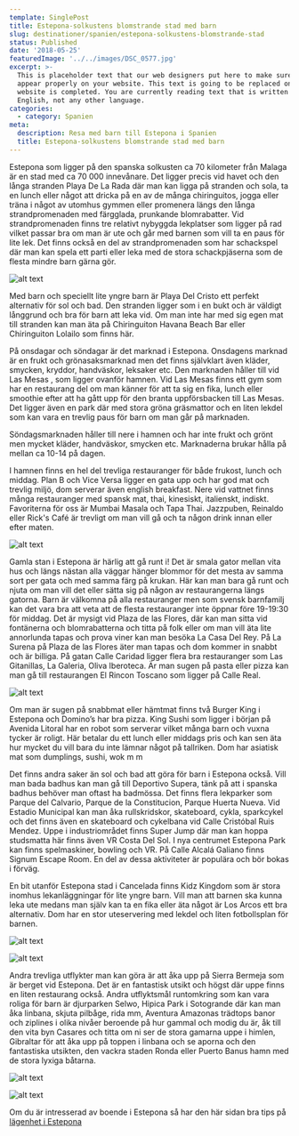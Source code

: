 ```yaml
---
template: SinglePost
title: Estepona-solkustens blomstrande stad med barn
slug: destinationer/spanien/estepona-solkustens-blomstrande-stad
status: Published
date: '2018-05-25'
featuredImage: '../../images/DSC_0577.jpg'
excerpt: >-
  This is placeholder text that our web designers put here to make sure words
  appear properly on your website. This text is going to be replaced once the
  website is completed. You are currently reading text that is written in
  English, not any other language.
categories:
  - category: Spanien
meta:
  description: Resa med barn till Estepona i Spanien
  title: Estepona-solkustens blomstrande stad med barn
---
```

Estepona som ligger på den spanska solkusten ca 70 kilometer från Malaga är en stad med ca 70 000 innevånare. Det ligger precis vid havet och den långa stranden Playa De La Rada där man kan ligga på stranden och sola, ta en lunch eller något att dricka på en av de många chiringuitos, jogga eller träna i något av utomhus gymmen eller promenera längs den långa strandpromenaden med färgglada, prunkande blomrabatter. Vid strandpromenaden finns tre relativt nybyggda lekplatser som ligger på rad vilket passar bra om man är ute och går med barnen som vill ta en paus för lite lek. Det finns också en del av strandpromenaden som har schackspel där man kan spela ett parti eller leka med de stora schackpjäserna som de flesta mindre barn gärna gör.

![alt text](/images/DSC_0577.jpg "Playa de la Rada i Estepona")

Med barn och speciellt lite yngre barn är Playa Del Cristo ett perfekt alternativ för sol och bad. Den stranden ligger som i en bukt och är väldigt långgrund och bra för barn att leka vid. Om man inte har med sig egen mat till stranden kan man äta på Chiringuiton Havana Beach Bar eller Chiringuiton Lolailo som finns här.  

På onsdagar och söndagar är det marknad i Estepona. Onsdagens marknad är en frukt och grönasaksmarknad men det finns självklart även kläder, smycken, kryddor, handväskor, leksaker etc. Den marknaden håller till vid Las Mesas , som ligger ovanför hamnen. Vid Las Mesas finns ett gym som har en restaurang del om man känner för att ta sig en fika, lunch eller smoothie efter att ha gått upp för den branta uppförsbacken till Las Mesas. Det ligger även en park där med stora gröna gräsmattor och en liten lekdel som kan vara en trevlig paus för barn om man går på marknaden. 

Söndagsmarknaden håller till nere i hamnen och har inte frukt och grönt men mycket kläder, handväskor, smycken etc.  Marknaderna brukar hålla på mellan ca 10-14 på dagen. 

I hamnen finns en hel del trevliga restauranger för både frukost, lunch och middag. Plan B och Vice Versa ligger en gata upp och har god mat och trevlig miljö, dom serverar även english breakfast. Nere vid vattnet finns många restauranger med spansk mat, thai, kinesiskt, italienskt, indiskt. Favoriterna för oss är Mumbai Masala och Tapa Thai. Jazzpuben, Reinaldo eller Rick's Café är trevligt om man vill gå och ta någon drink innan eller efter maten. 

![alt text](/images/DSC_0661.jpg "Plaza Manuel Alcantara i Estepona")

Gamla stan i Estepona är härlig att gå runt i! Det är smala gator mellan vita hus och längs nästan alla väggar hänger blommor för det mesta av samma sort per gata och med samma färg på krukan. Här kan man bara gå runt och njuta om man vill det eller sätta sig på någon av restaurangerna längs gatorna. Barn är välkomna på alla restauranger men som svensk barnfamilj kan det vara bra att veta att de flesta restauranger inte öppnar före 19-19:30 för middag. Det är mysigt vid Plaza de las Flores, där kan man sitta vid fontänerna och blomrabatterna och titta på folk eller om man vill äta lite annorlunda tapas och prova viner kan man besöka La Casa Del Rey. På La Surena på Plaza de las Flores äter man tapas och dom kommer in snabbt och är billiga. På gatan Calle Caridad ligger flera bra restauranger som Las Gitanillas, La Galeria, Oliva Iberoteca. Är man sugen på pasta eller pizza kan man gå till restaurangen  El Rincon Toscano som ligger på Calle Real.

![alt text](/images/DSC_0681.jpg "Gata i Estepona")

Om man är sugen på snabbmat eller hämtmat finns två Burger King i Estepona och Domino’s har bra pizza.  King Sushi som ligger i början på Avenida Litoral har en robot som serverar vilket många barn och vuxna tycker är roligt. Här betalar du ett lunch eller middags pris och kan sen äta hur mycket du vill bara du inte lämnar något på tallriken. Dom har asiatisk mat som dumplings, sushi, wok m m

Det finns andra saker än sol och bad att göra för barn i Estepona också. Vill man bada badhus kan man gå till Deportivo Supera, tänk på att i spanska badhus behöver man oftast ha badmössa. Det finns flera lekparker som Parque del Calvario, Parque de la Constitucion, Parque Huerta Nueva. Vid Estadio Municipal kan man åka rullskridskor, skateboard, cykla, sparkcykel och det finns även en skateboard och cykelbana vid Calle Cristóbal Ruis Mendez. Uppe i industriområdet finns Super Jump där man kan hoppa studsmatta här finns även VR Costa Del Sol. I nya centrumet Estepona Park kan finns spelmaskiner, bowling och VR. På Calle Alcalá Galiano finns Signum Escape Room. En del av dessa aktiviteter är populära och bör bokas i förväg. 

En bit utanför Estepona stad i Cancelada finns Kidz Kingdom som är stora inomhus lekanläggningar för lite yngre barn. Vill man att barnen ska kunna leka ute medans man själv kan ta en fika eller äta något är Los Arcos ett bra alternativ. Dom har en stor uteservering med lekdel och liten fotbollsplan för barnen. 

![alt text](/images/DSC_0711.jpg "Gibraltar klippan i Gibraltar")

![alt text](/images/DSC_3972.jpg "Den vita byn Casares")

Andra trevliga utflykter man kan göra är att åka upp på Sierra Bermeja som är berget vid Estepona. Det är en fantastisk utsikt och högst där uppe finns en liten restaurang också. Andra utflyktsmål runtomkring som kan vara roliga för barn är djurparken Selwo, Hipica Park i Sotogrande där kan man åka linbana, skjuta pilbåge, rida mm, Aventura Amazonas trädtops banor och ziplines i olika nivåer beroende på hur gammal och modig du är, åk till den vita byn Casares och titta om ni ser de stora gamarna uppe i himlen, Gibraltar för att åka upp på toppen i linbana och se aporna och den fantastiska utsikten, den vackra staden Ronda eller Puerto Banus hamn med de stora lyxiga båtarna.

![alt text](/images/DSC_1617.jpg "Viadukten i Ronda")

![alt text](/images/DSC_1628.jpg "Utsikt från Ronda")

Om du är intresserad av boende i Estepona så har den här sidan bra tips på [lägenhet i Estepona](https://platsisolen.se/lagenhet-estepona)






